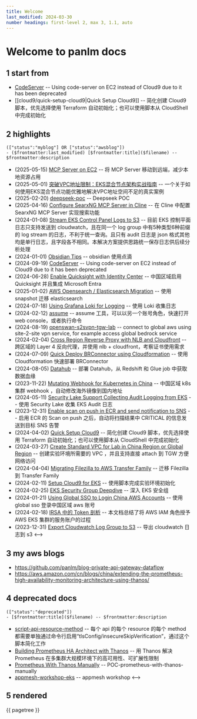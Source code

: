 ```yaml
---
title: Welcome
last_modified: 2024-03-30
number headings: first-level 2, max 3, 1.1, auto
---
```


# Welcome to panlm docs
## 1 start from
- [CodeServer](vscode) -- Using code-server on EC2 instead of Cloud9 due to it has been deprecated
- [[cloud9/quick-setup-cloud9|Quick Setup Cloud9]] -- 简化创建 Cloud9 脚本，优先选择使用 Terraform 自动初始化；也可以使用脚本从 CloudShell 中完成初始化

## 2 highlights
```expander
(["status":"myblog"] OR ["status":"awsblog"])
- ($frontmatter:last_modified) [$frontmatter:title]($filename) -- $frontmatter:description
```
- (2025-05-15) [MCP Server on EC2](build-mcp-server-on-ec2) -- 将 MCP Server 移动到远端，减少本地资源占用
- (2025-05-01) [突破VPC地址限制：EKS混合节点架构实战指南](use-eks-hybrid-node-to-solve-ipaddr-exhausted.zh) -- 一个关于如何使用EKS混合节点功能优雅地解决VPC地址空间不足的真实案例
- (2025-02-20) [deepseek-poc](deepseek-poc) -- Deepseek POC
- (2025-04-16) [Configure SearxNG MCP Server in Cline](searxng-mcp-server-for-cline) -- 在 Cline 中配置 SearxNG MCP Server 实现搜索功能
- (2024-01-08) [Stream EKS Control Panel Logs to S3](stream-k8s-control-panel-logs-to-s3) -- 目前 EKS 控制平面日志只支持发送到 cloudwatch，且在同一个 log group 中有5种类型6种前缀的 log stream 的日志，不利于统一查询。且只有 audit 日志是 json 格式其他均是单行日志，且字段各不相同。本解决方案提供思路统一保存日志供后续分析处理
- (2024-01-01) [Obsidian Tips](obsidian) -- obsidian 使用点滴
- (2024-09-19) [CodeServer](vscode) -- Using code-server on EC2 instead of Cloud9 due to it has been deprecated
- (2024-06-28) [Enable Quicksight with Identity Center](enable-quicksight-with-identity-center) -- 中国区域启用 Quicksight 并且集成 Microsoft Entra
- (2025-01-02) [AWS Opensearch / Elasticsearch Migration](aos-migration) -- 使用 snapshot 迁移 elasticsearch
- (2024-07-18) [Using Grafana Loki for Logging](grafana-loki) -- 使用 Loki 收集日志
- (2024-02-12) [assume](granted-assume) -- assume 工具，可以以另一个账号角色，快速打开 web console，或者执行命令
- (2024-08-19) [openswan-s2svpn-tgw-lab](openswan-s2svpn-tgw) -- connect to global aws using site-2-site vpn service, for example access global bedrock service
- (2024-02-04) [Cross Region Reverse Proxy with NLB and Cloudfront](cross-region-reverse-proxy-with-nlb-cloudfront) -- 跨区域的 Layer 4 反向代理，并使用 nlb + cloudfront，考察证书使用需求
- (2024-07-09) [Quick Deploy BRConnector using Cloudformation](quick-build-brconnector) -- 使用 Cloudformation 快速部署 BRConnector
- (2024-08-05) [Datahub](datahub) -- 部署 Datahub，从 Redshift 和 Glue job 中获取数据血缘
- (2023-11-22) [Mutating Webhook for Kubernetes in China](mutating-webhook-for-k8s-in-china) -- 中国区域 k8s 集群 webhook ，自动修改海外镜像到国内地址
- (2024-05-11) [Security Lake Support Collecting Audit Logging from EKS](eks-audit-log-security-lake) -- 使用 Security Lake 收集 EKS Audit 日志
- (2023-12-31) [Enable scan on push in ECR and send notification to SNS](ecr-scan-on-push-notification-sns) -- 启用 ECR 的 Scan on push 之后，自动将扫描结果中 CRITICAL 的信息发送到目标 SNS 告警
- (2024-04-02) [Quick Setup Cloud9](quick-setup-cloud9) -- 简化创建 Cloud9 脚本，优先选择使用 Terraform 自动初始化；也可以使用脚本从 CloudShell 中完成初始化
- (2024-03-27) [Create Standard VPC for Lab in China Region or Global Region](create-standard-vpc-for-lab-in-china-region) -- 创建实验环境所需要的 VPC ，并且支持直接 attach 到 TGW 方便网络访问
- (2024-04-04) [Migrating Filezilla to AWS Transfer Family](POC-mig-filezilla-to-transfer-family) -- 迁移 Filezilla 到 Transfer Family
- (2024-02-11) [Setup Cloud9 for EKS](setup-cloud9-for-eks) -- 使用脚本完成实验环境初始化
- (2024-02-25) [EKS Security Group Deepdive](TC-security-group-for-eks-deepdive) -- 深入 EKS 安全组
- (2024-01-21) [Using Global SSO to Login China AWS Accounts](global-sso-and-china-aws-accounts) -- 使用 global sso 登录中国区域 aws 账号
- (2024-02-18) [IRSA 中的 Token 剖析](TC-eks-irsa-token-deep-dive-lab) -- 本文档总结了将 AWS IAM 角色授予 AWS EKS 集群的服务账户的过程
- (2023-12-31) [Export Cloudwatch Log Group to S3](export-cloudwatch-log-group-to-s3) -- 导出 cloudwatch 日志到 s3
<-->

## 3 my aws blogs
- https://github.com/panlm/blog-private-api-gateway-dataflow
- https://aws.amazon.com/cn/blogs/china/extending-the-prometheus-high-availability-monitoring-architecture-using-thanos/

## 4 deprecated docs
```expander
(["status":"deprecated"])
- [$frontmatter:title]($filename) -- $frontmatter:description
```
- [script-api-resource-method](script-api-resource-method) -- 每个 api 的每个 resource 的每个 method 都需要单独通过命令行启用“tlsConfig/insecureSkipVerification”，通过这个脚本简化工作
- [Building Prometheus HA Architect with Thanos](TC-prometheus-ha-architect-with-thanos.zh) -- 用 Thanos 解决 Prometheus 在多集群大规模环境下的高可用性、可扩展性限制
- [Prometheus With Thanos Manually](POC-prometheus-ha-architect-with-thanos-manually) -- POC-prometheus-with-thanos-manually
- [appmesh-workshop-eks](appmesh-workshop-eks) -- appmesh workshop
<-->

## 5 rendered

{{ pagetree }}


